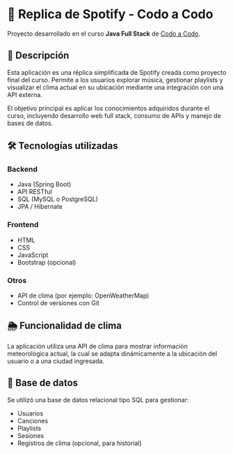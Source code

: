 # 🎵 Replica de Spotify - Codo a Codo

Proyecto desarrollado en el curso **Java Full Stack** de [Codo a Codo](https://bue.edu.ar/codo-a-codo).

## 🎯 Descripción

Esta aplicación es una réplica simplificada de Spotify creada como proyecto final del curso. Permite a los usuarios explorar música, gestionar playlists y visualizar el clima actual en su ubicación mediante una integración con una API externa.

El objetivo principal es aplicar los conocimientos adquiridos durante el curso, incluyendo desarrollo web full stack, consumo de APIs y manejo de bases de datos.

## 🛠️ Tecnologías utilizadas

### Backend
- Java (Spring Boot)
- API RESTful
- SQL (MySQL o PostgreSQL)
- JPA / Hibernate

### Frontend
- HTML
- CSS
- JavaScript
- Bootstrap (opcional)

### Otros
- API de clima (por ejemplo: OpenWeatherMap)
- Control de versiones con Git

## 🌦️ Funcionalidad de clima

La aplicación utiliza una API de clima para mostrar información meteorológica actual, la cual se adapta dinámicamente a la ubicación del usuario o a una ciudad ingresada.

## 💾 Base de datos

Se utilizó una base de datos relacional tipo SQL para gestionar:
- Usuarios
- Canciones
- Playlists
- Sesiones
- Registros de clima (opcional, para historial)

